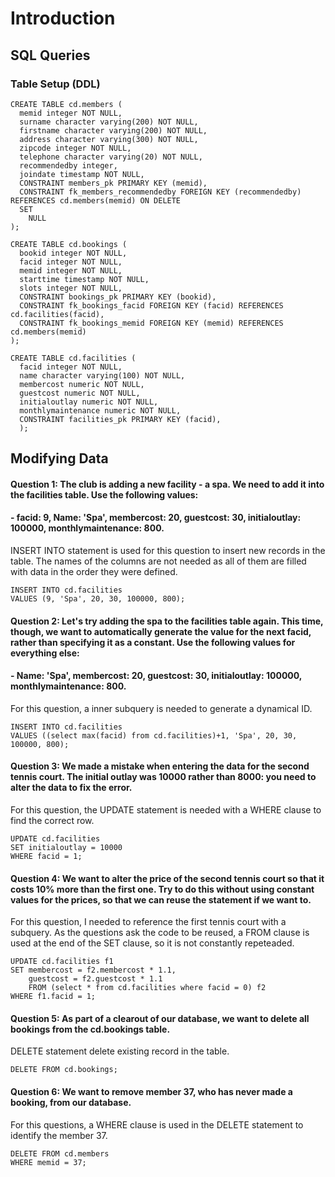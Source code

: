 # Introduction

## SQL Queries

### Table Setup (DDL)

```
CREATE TABLE cd.members (
  memid integer NOT NULL, 
  surname character varying(200) NOT NULL, 
  firstname character varying(200) NOT NULL, 
  address character varying(300) NOT NULL, 
  zipcode integer NOT NULL, 
  telephone character varying(20) NOT NULL, 
  recommendedby integer, 
  joindate timestamp NOT NULL, 
  CONSTRAINT members_pk PRIMARY KEY (memid), 
  CONSTRAINT fk_members_recommendedby FOREIGN KEY (recommendedby) REFERENCES cd.members(memid) ON DELETE 
  SET 
    NULL
);
```
```
CREATE TABLE cd.bookings (
  bookid integer NOT NULL, 
  facid integer NOT NULL, 
  memid integer NOT NULL, 
  starttime timestamp NOT NULL, 
  slots integer NOT NULL, 
  CONSTRAINT bookings_pk PRIMARY KEY (bookid), 
  CONSTRAINT fk_bookings_facid FOREIGN KEY (facid) REFERENCES cd.facilities(facid), 
  CONSTRAINT fk_bookings_memid FOREIGN KEY (memid) REFERENCES cd.members(memid)
);
```
```
CREATE TABLE cd.facilities (
  facid integer NOT NULL, 
  name character varying(100) NOT NULL, 
  membercost numeric NOT NULL, 
  guestcost numeric NOT NULL, 
  initialoutlay numeric NOT NULL, 
  monthlymaintenance numeric NOT NULL, 
  CONSTRAINT facilities_pk PRIMARY KEY (facid), 
  );
```

## Modifying Data

#### Question 1: The club is adding a new facility - a spa. We need to add it into the facilities table. Use the following values: 
#### - facid: 9, Name: 'Spa', membercost: 20, guestcost: 30, initialoutlay: 100000, monthlymaintenance: 800.

INSERT INTO statement is used for this question to insert new records in the table. The names of the columns are not needed as all of them are filled with data in the order they were defined.
```
INSERT INTO cd.facilities
VALUES (9, 'Spa', 20, 30, 100000, 800);
```

#### Question 2: Let's try adding the spa to the facilities table again. This time, though, we want to automatically generate the value for the next facid, rather than specifying it as a constant. Use the following values for everything else:
#### - Name: 'Spa', membercost: 20, guestcost: 30, initialoutlay: 100000, monthlymaintenance: 800.

For this question, a inner subquery is needed to generate a dynamical ID.
```
INSERT INTO cd.facilities
VALUES ((select max(facid) from cd.facilities)+1, 'Spa', 20, 30, 100000, 800);
```

#### Question 3: We made a mistake when entering the data for the second tennis court. The initial outlay was 10000 rather than 8000: you need to alter the data to fix the error.

For this question, the UPDATE statement is needed with a WHERE clause to find the correct row.
```
UPDATE cd.facilities
SET initialoutlay = 10000
WHERE facid = 1;
```

#### Question 4: We want to alter the price of the second tennis court so that it costs 10% more than the first one. Try to do this without using constant values for the prices, so that we can reuse the statement if we want to.

For this question, I needed to reference the first tennis court with a subquery. As the questions ask the code to be reused, a FROM clause is used at the end of the SET clause, so it is not constantly repeteaded.
```
UPDATE cd.facilities f1
SET membercost = f2.membercost * 1.1,
    guestcost = f2.guestcost * 1.1
    FROM (select * from cd.facilities where facid = 0) f2
WHERE f1.facid = 1;
```

#### Question 5: As part of a clearout of our database, we want to delete all bookings from the cd.bookings table. 

DELETE statement delete existing record in the table.
```
DELETE FROM cd.bookings;
```

#### Question 6: We want to remove member 37, who has never made a booking, from our database. 

For this questions, a WHERE clause is used in the DELETE statement to identify the member 37.
```
DELETE FROM cd.members 
WHERE memid = 37;
```
